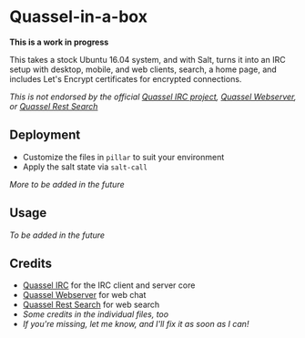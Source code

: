 Quassel-in-a-box
===============

**This is a work in progress**

This takes a stock Ubuntu 16.04 system, and with Salt, turns it into an IRC setup with desktop, mobile, and web clients, search, a home page, and includes Let's Encrypt certificates for encrypted connections.

*This is not endorsed by the official [Quassel IRC project][web-quassel], [Quassel Webserver][web-quassel-web], or [Quassel Rest Search][web-quassel-rest-search]*

## Deployment

* Customize the files in ```pillar``` to suit your environment
* Apply the salt state via ```salt-call```

*More to be added in the future*

## Usage

*To be added in the future*

## Credits

* [Quassel IRC][web-quassel] for the IRC client and server core
* [Quassel Webserver][web-quassel-web] for web chat
* [Quassel Rest Search][web-quassel-rest-search] for web search
* *Some credits in the individual files, too*
* *If you're missing, let me know, and I'll fix it as soon as I can!*

[web-quassel]: https://github.com/quassel/quassel
[web-quassel-rest-search]: https://github.com/justjanne/quassel-rest-search/
[web-quassel-web]: https://github.com/magne4000/quassel-webserver
